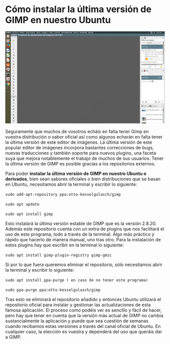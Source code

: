 # Cómo instalar la última versión de GIMP en nuestro Ubuntu
![Screenshot](img/gimp.jpg)

Seguramente que muchos de vosotros echáis en falta tener Gimp en vuestra distribución o sabor oficial así como algunos echarán en falta tener la última versión de este editor de imágenes.
La última versión de este popular editor de imágenes incorpora bastantes correcciones de bugs, nuevas traducciones y también soporte para nuevos plugins, una faceta suya que mejora notablemente el trabajo de muchos de sus usuarios. Tener la última versión de GIMP es posible gracias a los repositorios externos.

Para poder **instalar la última versión de GIMP en nuestro Ubuntu o derivados**, bien sean sabores oficiales o bien distribuciones que se basan en Ubuntu, necesitamos abrir la terminal y escribir lo siguiente:

`sudo add-apt-repository ppa:otto-kesselgulasch/gimp`

`sudo apt update`

`sudo apt install gimp`

Esto instalará la última versión estable de GIMP que es la versión 2.8.20. Además este repositorio cuenta con un extra de plugins que nos facilitará el uso de este programa, todo a través de la terminal. Algo más práctico y rápido que hacerlo de manera manual, uno tras otro. Para la instalación de estos plugins hay que escribir en la terminal lo siguiente:

`sudo apt install gimp-plugin-registry gimp-gmic`

Si por lo que fuera queremos eliminar el repositorio, sólo necesitamos abrir la terminal y escribir lo siguiente:

`sudo apt install ppa-purge ( en caso de no tener este programa)`

`sudo ppa-purge ppa:otto-kesselgulasch/gimp`

Tras esto se eliminará el repositorio añadido y entonces Ubuntu utilizará el repositorio oficial para instalar y gestionar las actualizaciones de esta famosa aplicación. El proceso como podéis ver es sencillo y fácil de hacer, pero hay que tener en cuenta que la versión más actual de GIMP no cambia sustancialmente la aplicación y puede que sea cuestión de semanas cuando recibamos estas versiones a través del canal oficial de Ubuntu. En cualquier caso, la elección es vuestra y dependerá del uso que queráis dar a GIMP.

